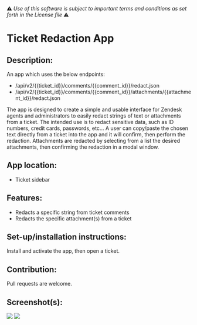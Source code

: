 :warning: *Use of this software is subject to important terms and conditions as set forth in the License file* :warning:

# Ticket Redaction App

## Description:

An app which uses the below endpoints:

* /api/v2/{{ticket_id}}/comments/{{comment_id}}/redact.json
* /api/v2/{{ticket_id}}/comments/{{comment_id}}/attachments/{{attachment_id}}/redact.json

The app is designed to create a simple and usable interface for Zendesk agents and administrators to easily redact strings of text or attachments from a ticket. The intended use is to redact sensitive data, such as ID numbers, credit cards, passwords, etc... A user can copy/paste the chosen text directly from a ticket into the app and it will confirm, then perform the redaction. Attachments are redacted by selecting from a list the desired attachments, then confirming the redaction in a modal window.

## App location:

* Ticket sidebar

## Features:

* Redacts a specific string from ticket comments
* Redacts the specific attachment(s) from a ticket

## Set-up/installation instructions:

Install and activate the app, then open a ticket.

## Contribution:

Pull requests are welcome.

## Screenshot(s):

![](http://cl.ly/U7Wl/tra_01.png)
![](http://cl.ly/U6ex/tra_02.png)
